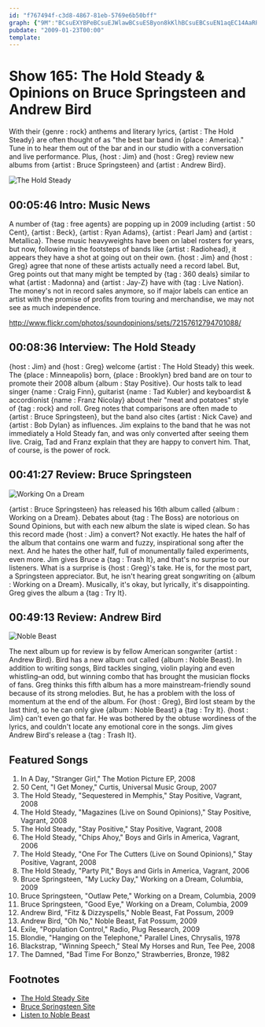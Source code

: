 ```yaml
---
id: "f767494f-c3d8-4867-81eb-5769e6b50bff"
graph: {"9M":"BCsuEXYBPeBCsuEJWlawBCsuESByon8kKlhBCsuEBCsuEN1aqEC14AaRPfYVRPfYVhqi2T","EC":"lwHE0rgYPNm4yPsrgYPNBLMcVrgYPNBBsW0rgYPNkO7lOrgYPN7Y5sTrgYPN3QWhFrgYPN","1X3":"mi0iyvlskuhgI0ymi0iyBQsAMhgI0ydhnxehgI0yBQsAMX6cfdBHm1Gdhnxe","2A1":"NVNxXcvkJ7NVNxXdhnxeBQsAMNVNxXBHm1GdhnxeBQsAMX6cfd"}
pubdate: "2009-01-23T00:00"
template: 
---
```






# Show 165: The Hold Steady & Opinions on Bruce Springsteen and Andrew Bird

With their {genre : rock} anthems and literary lyrics, {artist : The Hold Steady} are often thought of as "the best bar band in {place : America}." Tune in to hear them out of the bar and in our studio with a conversation and live performance. Plus, {host : Jim} and {host : Greg} review new albums from {artist : Bruce Springsteen} and {artist : Andrew Bird}.

![The Hold Steady](https://static.soundopinions.org/images/2009/holdsteady1.jpg)



## 00:05:46 Intro: Music News

A number of {tag : free agents} are popping up in 2009 including {artist : 50 Cent}, {artist : Beck}, {artist : Ryan Adams}, {artist : Pearl Jam} and {artist : Metallica}. These music heavyweights have been on label rosters for years, but now, following in the footsteps of bands like {artist : Radiohead}, it appears they have a shot at going out on their own. {host : Jim} and {host : Greg} agree that none of these artists actually need a record label. But, Greg points out that many might be tempted by {tag : 360 deals} similar to what {artist : Madonna} and {artist : Jay-Z} have with {tag : Live Nation}. The money's not in record sales anymore, so if major labels can entice an artist with the promise of profits from touring and merchandise, we may not see as much independence.

http://www.flickr.com/photos/soundopinions/sets/72157612794701088/



## 00:08:36 Interview: The Hold Steady

{host : Jim} and {host : Greg} welcome {artist : The Hold Steady} this week. The {place : Minneapolis} born, {place : Brooklyn} bred band are on tour to promote their 2008 album {album : Stay Positive}. Our hosts talk to lead singer {name : Craig Finn}, guitarist {name : Tad Kubler} and keyboardist & accordionist {name : Franz Nicolay} about their "meat and potatoes" style of {tag : rock} and roll. Greg notes that comparisons are often made to {artist : Bruce Springsteen}, but the band also cites {artist : Nick Cave} and {artist : Bob Dylan} as influences. Jim explains to the band that he was not immediately a Hold Steady fan, and was only converted after seeing them live. Craig, Tad and Franz explain that they are happy to convert him. That, of course, is the power of rock.



## 00:41:27 Review: Bruce Springsteen

![Working On a Dream](https://static.soundopinions.org/assets/165/1X30.jpg)

{artist : Bruce Springsteen} has released his 16th album called {album : Working on a Dream}. Debates about {tag : The Boss} are notorious on Sound Opinions, but with each new album the slate is wiped clean. So has this record made {host : Jim} a convert? Not exactly. He hates the half of the album that contains one warm and fuzzy, inspirational song after the next. And he hates the other half, full of monumentally failed experiments, even more. Jim gives Bruce a {tag : Trash It}, and that's no surprise to our listeners. What is a surprise is {host : Greg}'s take. He is, for the most part, a Springsteen appreciator. But, he isn't hearing great songwriting on {album : Working on a Dream}. Musically, it's okay, but lyrically, it's disappointing. Greg gives the album a {tag : Try It}.



## 00:49:13 Review: Andrew Bird

![Noble Beast](https://static.soundopinions.org/assets/165/2A10.jpg)

The next album up for review is by fellow American songwriter {artist : Andrew Bird}. Bird has a new album out called {album : Noble Beast}. In addition to writing songs, Bird tackles singing, violin playing and even whistling–an odd, but winning combo that has brought the musician flocks of fans. Greg thinks this fifth album has a more mainstream-friendly sound because of its strong melodies. But, he has a problem with the loss of momentum at the end of the album. For {host : Greg}, Bird lost steam by the last third, so he can only give {album : Noble Beast} a {tag : Try It}. {host : Jim} can't even go that far. He was bothered by the obtuse wordiness of the lyrics, and couldn't locate any emotional core in the songs. Jim gives Andrew Bird's release a {tag : Trash It}.



## Featured Songs

1. In A Day, "Stranger Girl," The Motion Picture EP, 2008
2. 50 Cent, "I Get Money," Curtis, Universal Music Group, 2007
3. The Hold Steady, "Sequestered in Memphis," Stay Positive, Vagrant, 2008
4. The Hold Steady, "Magazines (Live on Sound Opinions),"  Stay Positive, Vagrant, 2008
5. The Hold Steady, "Stay Positive," Stay Positive, Vagrant, 2008
6. The Hold Steady, "Chips Ahoy," Boys and Girls in America, Vagrant, 2006
7. The Hold Steady, "One For The Cutters (Live on Sound Opinions)," Stay Positive, Vagrant, 2008
8. The Hold Steady, "Party Pit," Boys and Girls in America, Vagrant, 2006
9. Bruce Springsteen, "My Lucky Day," Working on a Dream, Columbia, 2009
10. Bruce Springsteen, "Outlaw Pete," Working on a Dream, Columbia, 2009
11. Bruce Springsteen, "Good Eye," Working on a Dream, Columbia, 2009
12. Andrew Bird, "Fitz & Dizzyspells," Noble Beast, Fat Possum, 2009
13. Andrew Bird, "Oh No," Noble Beast, Fat Possum, 2009
14. Exile, "Population Control," Radio, Plug Research, 2009
15. Blondie, "Hanging on the Telephone," Parallel Lines, Chrysalis, 1978
16. Blackstrap, "Winning Speech," Steal My Horses and Run, Tee Pee, 2008
17. The Damned, "Bad Time For Bonzo," Strawberries, Bronze, 1982



## Footnotes

- [The Hold Steady Site](http://theholdsteady.net/)
- [Bruce Springsteen Site](http://brucespringsteen.net/)
- [Listen to Noble Beast](http://www.last.fm/music/Andrew+Bird/Noble+Beast)